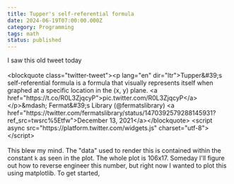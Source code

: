 ```yaml
---
title: Tupper's self-referential formula
date: 2024-06-19T07:00:00.000Z
category: Programming
tags: math
status: published
---
```


I saw this old tweet today\
\
\<blockquote class="twitter-tweet">\<p lang="en" dir="ltr">Tupper\&#39;s self-referential formula is a formula that visually represents itself when graphed at a specific location in the (x, y) plane. \<a href="https\://t.co/R0L3ZjqcyP">pic.twitter.com/R0L3ZjqcyP\</a>\</p>\&mdash; Fermat\&#39;s Library (@fermatslibrary) \<a href="https\://twitter.com/fermatslibrary/status/1470392579288145931?ref\_src=twsrc%5Etfw">December 13, 2021\</a>\</blockquote> \<script async src="https\://platform.twitter.com/widgets.js" charset="utf-8">\</script> \
\
This blew my mind. The "data" used to render this is contained within the constant `k` as seen in the plot. The whole plot is 106x17. Someday I'll figure out how to reverse engineer this number, but right now I wanted to plot this using matplotlib. To get started, 
